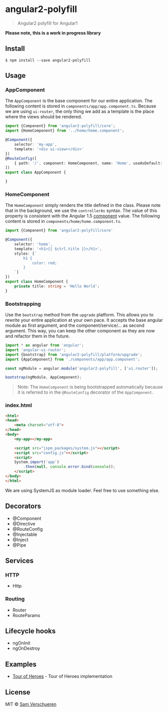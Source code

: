 # angular2-polyfill

> Angular2 polyfill for Angular1

**Please note, this is a work in progress library**


## Install

```
$ npm install --save angular2-polyfill
```


## Usage

### AppComponent

The `AppComponent` is the base component for our entire application. The following content is stored in `components/app/app.component.ts`. Because
we are using `ui-router`, the only thing we add as a template is the place where the views should be rendered.

```ts
import {Component} from 'angular2-polyfill/core';
import {HomeComponent} from '../home/home.component';

@Component({
    selector: 'my-app',
    template: '<div ui-view></div>'
})
@RouteConfig([
    { path: '/', component: HomeComponent, name: 'Home', useAsDefault: true }
])
export class AppComponent {

}
```

### HomeComponent

The `HomeComponent` simply renders the title defined in the class. Please note that in the background, we use the `controllerAs` syntax. The value of this property
is consistent with the Angular 1.5 [component](https://docs.angularjs.org/guide/component) value. The following content is stored in `components/home/home.component.ts`.

```ts
import {Component} from 'angular2-polyfill/core'

@Component({
    selector: 'home',
    template: '<h1>{{ $ctrl.title }}</h1>',
	styles: [`
		h1 {
			color: red;
		}
	`]
})
export class HomeComponent {
    private title: string = 'Hello World';
}
```

### Bootstrapping

Use the `bootstrap` method from the `upgrade` platform. This allows you to rewrite your entire application at your own
pace. It accepts the base angular module as first argument, and the component/service/... as second argument. This way, you can
keep the other component as they are now and refactor them in the future.

```ts
import * as angular from 'angular';
import 'angular-ui-router';
import {bootstrap} from 'angular2-polyfill/platform/upgrade';
import {AppComponent} from './components/app/app.component';

const ngModule = angular.module('angular2-polyfill', ['ui.router']);

bootstrap(ngModule, AppComponent);
```

> Note: The `HomeComponent` is being bootstrapped automatically because it is referred to in the `@RouteConfig` decorator of the `AppComponent`.

### index.html

```html
<html>
<head>
    <meta charset="utf-8">
</head>
<body>
    <my-app></my-app>

    <script src="jspm_packages/system.js"></script>
    <script src="config.js"></script>
    <script>
    System.import('app')
        .then(null, console.error.bind(console));
    </script>
</body>
</html>
```

We are using SystemJS as module loader. Feel free to use something else.


## Decorators

- @Component
- @Directive
- @RouteConfig
- @Injectable
- @Inject
- @Pipe


## Services

### HTTP

- Http

### Routing

- Router
- RouteParams


## Lifecycle hooks

- ngOnInit
- ngOnDestroy


## Examples

- [Tour of Heroes](https://github.com/SamVerschueren/angular2-polyfill-heroes) - Tour of Heroes implementation


## License

MIT © [Sam Verschueren](https://github.com/SamVerschueren)
